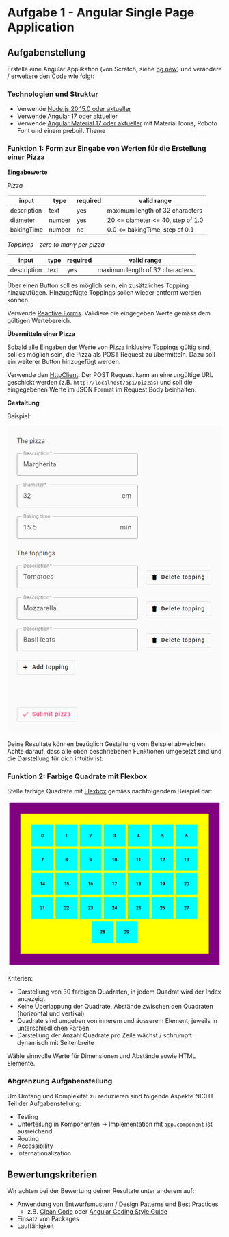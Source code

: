 # Aufgabe 1 - Angular Single Page Application

## Aufgabenstellung

Erstelle eine Angular Applikation (von Scratch, siehe [ng new](https://angular.dev/cli/new)) und verändere / erweitere den Code wie folgt:

### Technologien und Struktur

- Verwende [Node.js 20.15.0 oder aktueller](https://nodejs.org/en/download)
- Verwende [Angular 17 oder aktueller](https://angular.dev/)
- Verwende [Angular Material 17 oder aktueller](https://material.angular.io/) mit Material Icons, Roboto Font und einem prebuilt Theme

### Funktion 1: Form zur Eingabe von Werten für die Erstellung einer Pizza

**Eingabewerte**

_Pizza_

| input       | type   | required | valid range                       |
| ----------- | ------ | -------- | --------------------------------- |
| description | text   | yes      | maximum length of 32 characters   |
| diameter    | number | yes      | 20 <= diameter <= 40, step of 1.0 |
| bakingTime  | number | no       | 0.0 <= bakingTime, step of 0.1    |

_Toppings - zero to many per pizza_

| input       | type | required | valid range                     |
| ----------- | ---- | -------- | ------------------------------- |
| description | text | yes      | maximum length of 32 characters |

Über einen Button soll es möglich sein, ein zusätzliches Topping hinzuzufügen. Hinzugefügte Toppings sollen wieder entfernt werden können.

Verwende [Reactive Forms](https://angular.dev/guide/forms/reactive-forms). Validiere die eingegeben Werte gemäss dem gültigen Wertebereich.

**Übermitteln einer Pizza**

Sobald alle Eingaben der Werte von Pizza inklusive Toppings gültig sind, soll es möglich sein, die Pizza als POST Request zu übermitteln. Dazu soll ein weiterer Button hinzugefügt werden.

Verwende den [HttpClient](https://angular.dev/guide/http). Der POST Request kann an eine ungültige URL geschickt werden (z.B. `http://localhost/api/pizzas`) und soll die eingegebenen Werte im JSON Format im Request Body beinhalten.

**Gestaltung**

Beispiel:

<img src="../assets/img/task-1_pizza-form.png" alt="Task 1 Pizza Form" width="600px">

Deine Resultate können bezüglich Gestaltung vom Beispiel abweichen. Achte darauf, dass alle oben beschriebenen Funktionen umgesetzt sind und die Darstellung für dich intuitiv ist.

### Funktion 2: Farbige Quadrate mit Flexbox

Stelle farbige Quadrate mit [Flexbox](https://www.w3schools.com/css/css3_flexbox.asp) gemäss nachfolgendem Beispiel dar:

<img src="../assets/img/task-1_flexbox.png" alt="Task 1 Flexbox" width="600px">

Kriterien:

- Darstellung von 30 farbigen Quadraten, in jedem Quadrat wird der Index angezeigt
- Keine Überlappung der Quadrate, Abstände zwischen den Quadraten (horizontal und vertikal)
- Quadrate sind umgeben von innerem und äusserem Element, jeweils in unterschiedlichen Farben
- Darstellung der Anzahl Quadrate pro Zeile wächst / schrumpft dynamisch mit Seitenbreite

Wähle sinnvolle Werte für Dimensionen und Abstände sowie HTML Elemente.

### Abgrenzung Aufgabenstellung

Um Umfang und Komplexität zu reduzieren sind folgende Aspekte NICHT Teil der Aufgabenstellung:

- Testing
- Unterteilung in Komponenten -> Implementation mit `app.component` ist ausreichend
- Routing
- Accessibility
- Internationalization

## Bewertungskriterien

Wir achten bei der Bewertung deiner Resultate unter anderem auf:

- Anwendung von Entwurfsmustern / Design Patterns und Best Practices
  - z.B. [Clean Code](https://gist.github.com/wojteklu/73c6914cc446146b8b533c0988cf8d29) oder [Angular Coding Style Guide](https://angular.dev/style-guide)
- Einsatz von Packages
- Lauffähigkeit
